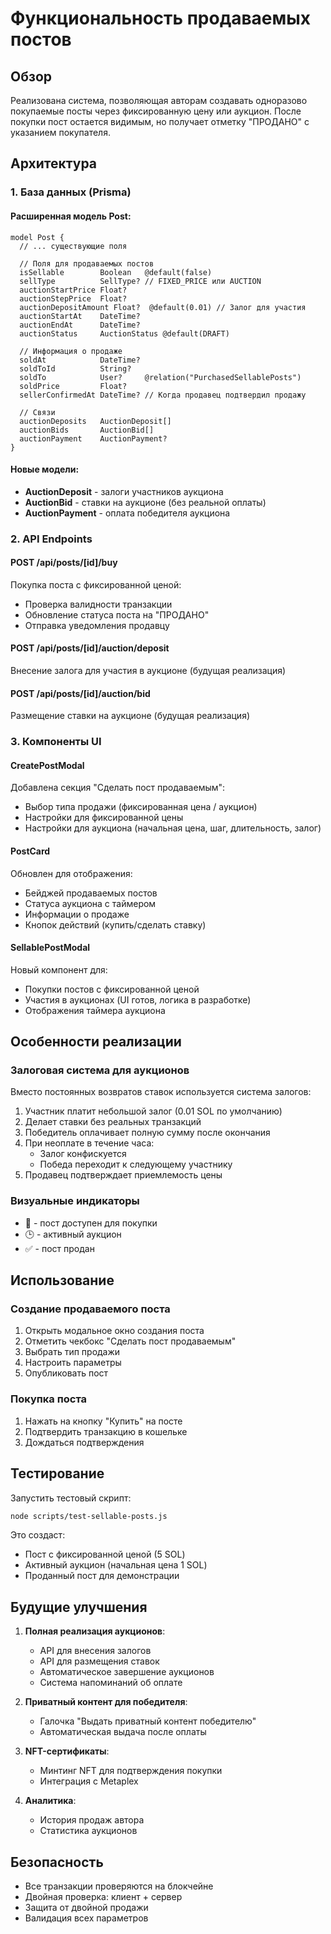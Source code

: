 # Функциональность продаваемых постов

## Обзор

Реализована система, позволяющая авторам создавать одноразово покупаемые посты через фиксированную цену или аукцион. После покупки пост остается видимым, но получает отметку "ПРОДАНО" с указанием покупателя.

## Архитектура

### 1. База данных (Prisma)

#### Расширенная модель Post:
```prisma
model Post {
  // ... существующие поля
  
  // Поля для продаваемых постов
  isSellable        Boolean   @default(false)
  sellType          SellType? // FIXED_PRICE или AUCTION
  auctionStartPrice Float?
  auctionStepPrice  Float?
  auctionDepositAmount Float?  @default(0.01) // Залог для участия
  auctionStartAt    DateTime?
  auctionEndAt      DateTime?
  auctionStatus     AuctionStatus @default(DRAFT)
  
  // Информация о продаже
  soldAt            DateTime?
  soldToId          String?
  soldTo            User?     @relation("PurchasedSellablePosts")
  soldPrice         Float?
  sellerConfirmedAt DateTime? // Когда продавец подтвердил продажу
  
  // Связи
  auctionDeposits   AuctionDeposit[]
  auctionBids       AuctionBid[]
  auctionPayment    AuctionPayment?
}
```

#### Новые модели:
- **AuctionDeposit** - залоги участников аукциона
- **AuctionBid** - ставки на аукционе (без реальной оплаты)
- **AuctionPayment** - оплата победителя аукциона

### 2. API Endpoints

#### POST /api/posts/[id]/buy
Покупка поста с фиксированной ценой:
- Проверка валидности транзакции
- Обновление статуса поста на "ПРОДАНО"
- Отправка уведомления продавцу

#### POST /api/posts/[id]/auction/deposit
Внесение залога для участия в аукционе (будущая реализация)

#### POST /api/posts/[id]/auction/bid
Размещение ставки на аукционе (будущая реализация)

### 3. Компоненты UI

#### CreatePostModal
Добавлена секция "Сделать пост продаваемым":
- Выбор типа продажи (фиксированная цена / аукцион)
- Настройки для фиксированной цены
- Настройки для аукциона (начальная цена, шаг, длительность, залог)

#### PostCard
Обновлен для отображения:
- Бейджей продаваемых постов
- Статуса аукциона с таймером
- Информации о продаже
- Кнопок действий (купить/сделать ставку)

#### SellablePostModal
Новый компонент для:
- Покупки постов с фиксированной ценой
- Участия в аукционах (UI готов, логика в разработке)
- Отображения таймера аукциона

## Особенности реализации

### Залоговая система для аукционов
Вместо постоянных возвратов ставок используется система залогов:
1. Участник платит небольшой залог (0.01 SOL по умолчанию)
2. Делает ставки без реальных транзакций
3. Победитель оплачивает полную сумму после окончания
4. При неоплате в течение часа:
   - Залог конфискуется
   - Победа переходит к следующему участнику
5. Продавец подтверждает приемлемость цены

### Визуальные индикаторы
- 🛒 - пост доступен для покупки
- 🕒 - активный аукцион
- ✅ - пост продан

## Использование

### Создание продаваемого поста
1. Открыть модальное окно создания поста
2. Отметить чекбокс "Сделать пост продаваемым"
3. Выбрать тип продажи
4. Настроить параметры
5. Опубликовать пост

### Покупка поста
1. Нажать на кнопку "Купить" на посте
2. Подтвердить транзакцию в кошельке
3. Дождаться подтверждения

## Тестирование

Запустить тестовый скрипт:
```bash
node scripts/test-sellable-posts.js
```

Это создаст:
- Пост с фиксированной ценой (5 SOL)
- Активный аукцион (начальная цена 1 SOL)
- Проданный пост для демонстрации

## Будущие улучшения

1. **Полная реализация аукционов**:
   - API для внесения залогов
   - API для размещения ставок
   - Автоматическое завершение аукционов
   - Система напоминаний об оплате

2. **Приватный контент для победителя**:
   - Галочка "Выдать приватный контент победителю"
   - Автоматическая выдача после оплаты

3. **NFT-сертификаты**:
   - Минтинг NFT для подтверждения покупки
   - Интеграция с Metaplex

4. **Аналитика**:
   - История продаж автора
   - Статистика аукционов

## Безопасность

- Все транзакции проверяются на блокчейне
- Двойная проверка: клиент + сервер
- Защита от двойной продажи
- Валидация всех параметров 
